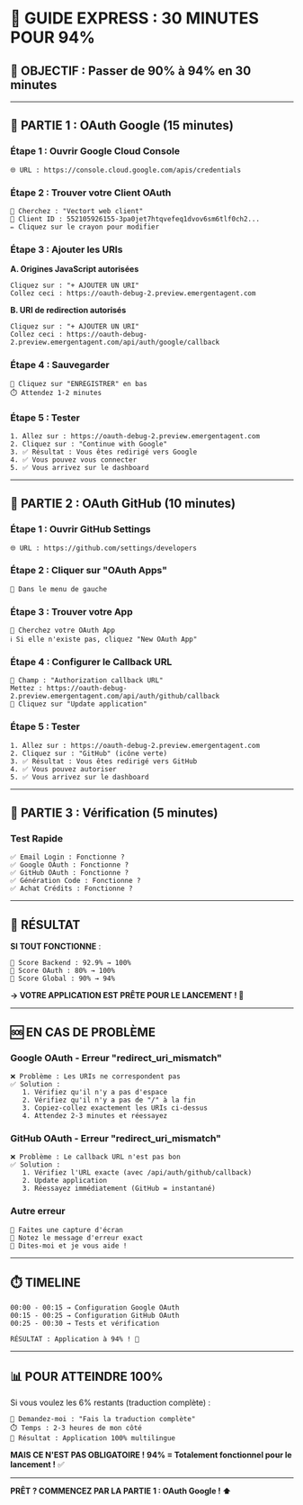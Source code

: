 # 🚀 GUIDE EXPRESS : 30 MINUTES POUR 94%

## 🎯 OBJECTIF : Passer de 90% à 94% en 30 minutes

---

## 📍 PARTIE 1 : OAuth Google (15 minutes)

### Étape 1 : Ouvrir Google Cloud Console
```
🌐 URL : https://console.cloud.google.com/apis/credentials
```

### Étape 2 : Trouver votre Client OAuth
```
👀 Cherchez : "Vectort web client"
📝 Client ID : 552105926155-3pa0jet7htqvefeq1dvov6sm6tlf0ch2...
✏️ Cliquez sur le crayon pour modifier
```

### Étape 3 : Ajouter les URIs

**A. Origines JavaScript autorisées**
```
Cliquez sur : "+ AJOUTER UN URI"
Collez ceci : https://oauth-debug-2.preview.emergentagent.com
```

**B. URI de redirection autorisés**
```
Cliquez sur : "+ AJOUTER UN URI"
Collez ceci : https://oauth-debug-2.preview.emergentagent.com/api/auth/google/callback
```

### Étape 4 : Sauvegarder
```
💾 Cliquez sur "ENREGISTRER" en bas
⏱️ Attendez 1-2 minutes
```

### Étape 5 : Tester
```
1. Allez sur : https://oauth-debug-2.preview.emergentagent.com
2. Cliquez sur : "Continue with Google"
3. ✅ Résultat : Vous êtes redirigé vers Google
4. ✅ Vous pouvez vous connecter
5. ✅ Vous arrivez sur le dashboard
```

---

## 📍 PARTIE 2 : OAuth GitHub (10 minutes)

### Étape 1 : Ouvrir GitHub Settings
```
🌐 URL : https://github.com/settings/developers
```

### Étape 2 : Cliquer sur "OAuth Apps"
```
📱 Dans le menu de gauche
```

### Étape 3 : Trouver votre App
```
👀 Cherchez votre OAuth App
ℹ️ Si elle n'existe pas, cliquez "New OAuth App"
```

### Étape 4 : Configurer le Callback URL
```
📝 Champ : "Authorization callback URL"
Mettez : https://oauth-debug-2.preview.emergentagent.com/api/auth/github/callback
💾 Cliquez sur "Update application"
```

### Étape 5 : Tester
```
1. Allez sur : https://oauth-debug-2.preview.emergentagent.com
2. Cliquez sur : "GitHub" (icône verte)
3. ✅ Résultat : Vous êtes redirigé vers GitHub
4. ✅ Vous pouvez autoriser
5. ✅ Vous arrivez sur le dashboard
```

---

## 📍 PARTIE 3 : Vérification (5 minutes)

### Test Rapide
```
✅ Email Login : Fonctionne ?
✅ Google OAuth : Fonctionne ?
✅ GitHub OAuth : Fonctionne ?
✅ Génération Code : Fonctionne ?
✅ Achat Crédits : Fonctionne ?
```

---

## 🎉 RÉSULTAT

**SI TOUT FONCTIONNE** :
```
🎯 Score Backend : 92.9% → 100%
🎯 Score OAuth : 80% → 100%
🎯 Score Global : 90% → 94%
```

**→ VOTRE APPLICATION EST PRÊTE POUR LE LANCEMENT ! 🚀**

---

## 🆘 EN CAS DE PROBLÈME

### Google OAuth - Erreur "redirect_uri_mismatch"
```
❌ Problème : Les URIs ne correspondent pas
✅ Solution : 
   1. Vérifiez qu'il n'y a pas d'espace
   2. Vérifiez qu'il n'y a pas de "/" à la fin
   3. Copiez-collez exactement les URIs ci-dessus
   4. Attendez 2-3 minutes et réessayez
```

### GitHub OAuth - Erreur "redirect_uri_mismatch"
```
❌ Problème : Le callback URL n'est pas bon
✅ Solution :
   1. Vérifiez l'URL exacte (avec /api/auth/github/callback)
   2. Update application
   3. Réessayez immédiatement (GitHub = instantané)
```

### Autre erreur
```
📸 Faites une capture d'écran
📝 Notez le message d'erreur exact
💬 Dites-moi et je vous aide !
```

---

## ⏱️ TIMELINE

```
00:00 - 00:15 → Configuration Google OAuth
00:15 - 00:25 → Configuration GitHub OAuth  
00:25 - 00:30 → Tests et vérification

RÉSULTAT : Application à 94% ! 🎉
```

---

## 📊 POUR ATTEINDRE 100%

Si vous voulez les 6% restants (traduction complète) :
```
📝 Demandez-moi : "Fais la traduction complète"
⏱️ Temps : 2-3 heures de mon côté
🎯 Résultat : Application 100% multilingue
```

**MAIS CE N'EST PAS OBLIGATOIRE !**
**94% = Totalement fonctionnel pour le lancement !** ✅

---

**PRÊT ? COMMENCEZ PAR LA PARTIE 1 : OAuth Google ! ⬆️**
